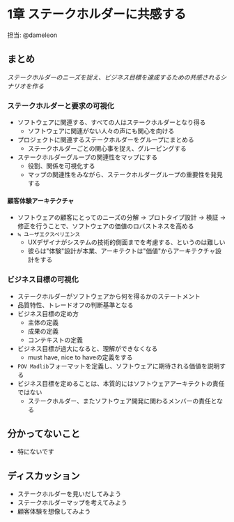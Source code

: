 # 1章 ステークホルダーに共感する

担当: @dameleon

## まとめ

_ステークホルダーのニーズを捉え、ビジネス目標を達成するための共感されるシナリオを作る_

### ステークホルダーと要求の可視化

- ソフトウェアに関連する、すべての人はステークホルダーとなり得る
    - ソフトウェアに関連がない人々の声にも関心を向ける
- プロジェクトに関連するステークホルダーをグループにまとめる
    - ステークホルダーごとの関心事を捉え、グルーピングする
- ステークホルダーグループの関連性をマップにする
    - 役割、関係を可視化する
    - マップの関連性をみながら、ステークホルダーグループの重要性を発見する

#### 顧客体験アーキテクチャ

- ソフトウェアの顧客にとってのニーズの分解 -> プロトタイプ設計 -> 検証 -> 修正を行うことで、ソフトウェアの価値のロバストネスを高める
- `≒ ユーザエクスペリエンス`
    - UXデザイナがシステムの技術的側面までを考慮する、というのは難しい
    - 彼らは"体験"設計が本業、アーキテクトは"価値"からアーキテクチャ設計をする

### ビジネス目標の可視化

- ステークホルダーがソフトウェアから何を得るかのステートメント
- 品質特性、トレードオフの判断基準となる
- ビジネス目標の定め方
    - 主体の定義
    - 成果の定義
    - コンテキストの定義
- ビジネス目標が過大になると、理解ができなくなる
    - must have, nice to haveの定義をする
- `POV Madlib`フォーマットを定義し、ソフトウェアに期待される価値を説明する
- ビジネス目標を定めることは、本質的にはソフトウェアアーキテクトの責任ではない
    - ステークホルダー、またソフトウェア開発に関わるメンバーの責任となる

## 分かってないこと

- 特にないです

## ディスカッション

- ステークホルダーを見いだしてみよう
- ステークホルダーマップを考えてみよう
- 顧客体験を想像してみよう
